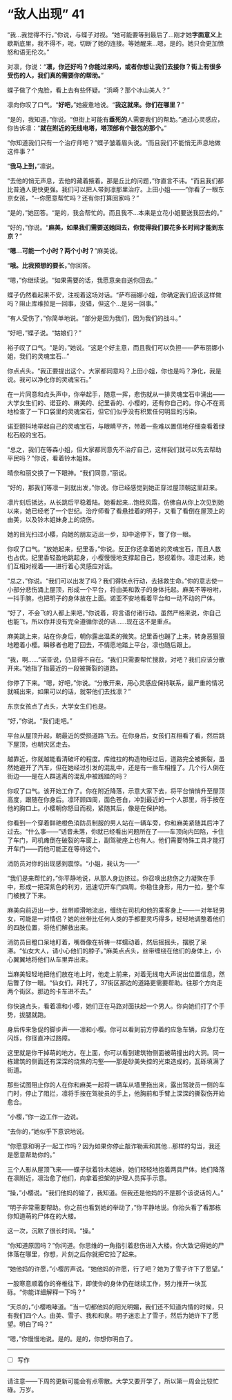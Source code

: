 # “敌人出现” 41

“我...我觉得不行，”你说，与蝶子对视。“她可能要等到最后了...刚才她**字面意义上**歇斯底里，我不得不，呃，切断了她的连接。等她醒来...嗯，是的。她只会更加愤怒和语无伦次。”

对凛，你说：“**凛，你还好吗？你能过来吗，或者你想让我们去接你？街上有很多受伤的人，我们真的需要你的帮助。**”

蝶子做了个鬼脸，看上去有些怀疑。“浜崎？那个冰山美人？”

凛向你叹了口气。“**好吧，**”她疲惫地说。“**我这就来。你们在哪里？**”

“是的，我知道，”你说。“但街上可能有**垂死的**人需要我们的帮助。”通过心灵感应，你告诉凛：“**就在附近的无线电塔，塔顶部有个鼓包的那个。**”

“你知道我们只有一个治疗师吧？”蝶子皱着眉头说。“而且我们不能悄无声息地做这件事？”

“**我马上到，**”凛说。

“去他的悄无声息，去他的藏着掖着。那是丘比的问题，”你直言不讳。“而且我们都比普通人更快更强。我们可以把人带到凛那里治疗。上田小姐-——”你看了一眼东京女孩，“--你愿意帮忙吗？还有你打算回家吗？”

“是的，”她回答。“是的，我会帮忙的。而且我不...本来是立花小姐要送我回去的。”

“好的，”你说。“**麻美，如果我们需要送她回去，你觉得我们要花多长时间才能到东京？**”

“**嗯...可能一个小时？两个小时？**”麻美说。

“**哦。比我预想的要长，**”你回答。

“嗯，”你继续说。“如果需要的话，我愿意亲自送你回去。”

蝶子仍然看起来不安，注视着这场对话。“萨布丽娜小姐，你确定我们应该这样做吗？阻止库维拉是一回事，没错，但这个...是另一回事。”

“有人受伤了，”你简单地说。“部分是因为我们，因为我们的战斗。”

“好吧，”蝶子说。“姑娘们？”

裕子叹了口气。“是的，”她说。“这是个好主意，而且我们可以负担——萨布丽娜小姐，我们的灵魂宝石...”

你点点头。“我正要提出这个。大家都同意吗？上田小姐，你也是吗？净化，我是说。我可以净化你的灵魂宝石。”

在一片同意和点头声中，你举起手，随意一挥，悲伤就从一排灵魂宝石中涌出——大学女生们的、诺亚的、麻美的、纪里香的、小樱的，还有你自己的。你心不在焉地检查了一下口袋里的灵魂宝石，但它们似乎没有积累任何明显的污染。

诺亚颤抖地举起自己的灵魂宝石，与眼睛平齐，带着一些难以置信地仔细查看着绿松石般的宝石。

“总之，我们在等森小姐，但大家都同意先不治疗自己，这样我们就可以先去帮助平民吗？”你说，看着铃木姐妹。

晴奈和丽交换了一下眼神。“我们同意，”丽说。

“好的，那我们等凛一到就出发，”你说。你已经感觉到她正穿过屋顶朝这里赶来。

凛片刻后抵达，从长跳后平稳着陆。她看起来...饱经风霜，仿佛自从你上次见到她以来，她已经老了一个世纪。治疗师看了看悬挂着的明子，又看了看倒在屋顶上的由美，以及铃木姐妹身上的烧伤。

她的目光扫过小樱，向她的朋友迈出一步，却中途停下，瞥了你一眼。

你叹了口气。“放她起来，纪里香，”你说。反正你还拿着她的灵魂宝石，而且人数也占优。纪里香轻盈地跳起身，小樱慢慢地支撑起自己，怒视着你。凛走过来，她们互相对视着——进行着心灵感应对话。

“总之，”你说。“我们可以出发了吗？我们得快点行动，去拯救生命。”你的意志使一小部分悲伤涌上屋顶，形成一个平台，将由美和敦子的身体托起。麻美不等吩咐，一抖手腕，也把明子的身体放在上面。诺亚不安地看着平台和一动不动的尸体。

“好了，不会飞的人都上来吧，”你说着，将言语付诸行动。虽然严格来说，你自己也能飞，所以你并没有完全遵循你说的话......现在这不是重点。

麻美跳上来，站在你身后，朝你露出温柔的微笑。纪里香也蹦了上来，转身恶狠狠地瞪着小樱。瞬移者也瞪了回去，不情愿地踏上平台，凛也随后跟上。

“我，啊......”诺亚说，仍显得不自在。“我们只需要帮忙搜救，对吧？我们应该分散开来。”她指了指最近的一段被撕裂的道路。

你停了下来。“嗯，好吧，”你说。“分散开来，用心灵感应保持联系，最严重的情况就喊出来，如果可以的话，就带他们去找凛？”

东京女孩点了点头，大学女生们也是。

“好，”你说。“我们走吧。”

平台从屋顶升起，朝最近的受损道路飞去。在你身后，女孩们互相看了看，然后跳下屋顶，也朝灾区走去。

越靠近，你就越能看清破坏的程度。库维拉的构造物经过后，道路完全被撕裂，虽然她避开了汽车，但在她经过引发的混乱中，还是有一些车相撞了。几个行人倒在街边——是在人群逃离的混乱中被践踏的吗？

你叹了口气。该开始工作了。你在附近降落，示意大家下去，将平台悄悄升至屋顶高度，跟随在你身后。凛环顾四周，面色苍白，冲到最近的一个人那里，将手按在他的胸口上。小樱朝你怒目而视，紧随其后，像是在保护她。

你看到一个穿着鲜艳橙色消防员制服的男人站在一辆车旁，你和麻美紧随其后冲了过去。“什么事——”话音未落，你就已经看出问题所在了——车顶向内凹陷，卡住了车门，司机瘫倒在破裂的车窗上，副驾驶座上也有人。他们需要特殊工具才能打开车门——而他可能正在等待这个。

消防员对你的出现感到震惊。“小姐，我认为——”

“我们是来帮忙的，”你平静地说，从那人身边挤过。你召唤出悲伤之力凝聚在手中，形成一把深紫色的利刃，迅速切开车门四周。你稳住身形，用力一拉，整个车门被拽了下来。

麻美向前迈出一步，丝带顺滑地流出，缠绕在司机和他的乘客身上——一对年轻男女，可能是一对情侣？她的丝带比任何人类的手都要灵巧得多，轻轻地调整着他们的四肢位置，将他们解救出来。

消防员目瞪口呆地盯着，嘴唇像在祈祷一样蠕动着，然后摇摇头，摆脱了呆滞。“仙女大人，请小心他们的脖子。”麻美点点头，丝带缠绕在他们的身体上，小心翼翼地将他们从车里弄出来。

当麻美轻轻地把他们放在地上时，他走上前来，对着无线电大声说出位置信息，然后瞥了你一眼。“仙女们，拜托了，37街区那边的道路更需要帮助。往那个方向走两个街区。那边的卡车进不去。”

你快速点头，看着凛和小樱，她们正在马路对面扶起一个男人。你向她们打了个手势，拔腿就跑。

身后传来急促的脚步声——凛和小樱。你可以看到前方停着的应急车辆，应急灯在闪烁，你径直冲过路障。

这里就是你干掉萌的地方。在上面，你可以看到建筑物侧面被萌撞出的大洞。同一栋建筑的侧面还有深深的烧焦的沟壑——那是砂美失控的光束造成的，瓦砾填满了街道。

那些试图阻止你的人在你和麻美一起将一辆车从墙里拖出来，露出驾驶员一侧的车门时，停止了阻拦，凛将手按在驾驶员的手上，他胸前和手臂上深深的撕裂伤开始愈合。

“小樱，”你一边工作一边说。

“去你的，”她似乎下意识地说。

“你愿意和明子一起工作吗？因为如果你停止敲诈勒索和其他…那样的勾当，我还是愿意帮助你的。”

三个人影从屋顶飞来——蝶子驮着铃木姐妹，她们轻轻地抱着两具尸体。她们降落在凛附近，凛治愈了他们，向拿着担架的护理人员挥手示意。

“操，”小樱说。“我们他妈的输了，我知道。但我还是他妈的不是那个该说话的人。”

“明子非常需要帮助。你之前也看到她的举动了，”你平静地说。你抬头看了看那栋你知道萌的尸体在的大楼。

这一次，沉默了很长时间。“操。”

“你知道原因吗？”你问道。你思维的一角指引着悲伤进入大楼。你大致记得她的尸体落在哪里，你想，片刻之后你就把它捡了起来。

“她他妈的许愿，”小樱厉声说。“她他妈的许愿，行了吧？她为了雪子许下了愿望。”

一股寒意顺着你的脊椎往下，即使你的身体仍在继续工作，努力推开一块瓦砾。“你能详细解释一下吗？”

“天杀的，”小樱咆哮道。“当一切都他妈的阳光明媚，我们还不知道内情的时候，只有我们四个人。由美、雪子、我和和泉。明子迷恋上了雪子，然后为她许下了愿望。明白了吗？”

“嗯，”你慢慢地说。是的。是的，你想你明白了。

---

- [ ] 写作

---

请注意——下周的更新可能会有点零散。大学又要开学了，所以第一周会比较忙碌。万岁。

